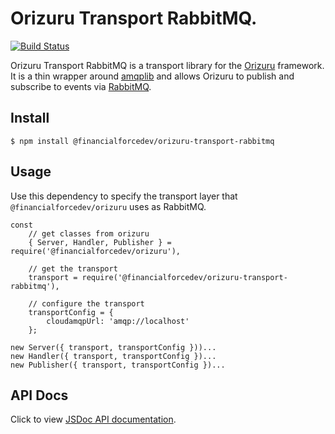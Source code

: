 # Orizuru Transport RabbitMQ.

[![Build Status](https://travis-ci.org/financialforcedev/orizuru-transport-rabbitmq.svg?branch=master)](https://travis-ci.org/financialforcedev/orizuru-transport-rabbitmq)

Orizuru Transport RabbitMQ is a transport library for the [Orizuru](https://www.npmjs.com/package/@financialforcedev/orizuru) framework.
It is a thin wrapper around [amqplib](https://www.npmjs.com/package/amqplib) and allows Orizuru to publish and subscribe to events via [RabbitMQ](http://www.rabbitmq.com/).

## Install

```
$ npm install @financialforcedev/orizuru-transport-rabbitmq
```

## Usage

Use this dependency to specify the transport layer that ```@financialforcedev/orizuru``` uses as RabbitMQ.

	const
		// get classes from orizuru
		{ Server, Handler, Publisher } = require('@financialforcedev/orizuru'),

		// get the transport
		transport = require('@financialforcedev/orizuru-transport-rabbitmq'),

		// configure the transport
		transportConfig = {
			cloudamqpUrl: 'amqp://localhost'
		};

	new Server({ transport, transportConfig }))...
	new Handler({ transport, transportConfig })...
	new Publisher({ transport, transportConfig })...


## API Docs

Click to view [JSDoc API documentation](http://htmlpreview.github.io/?https://github.com/financialforcedev/orizuru-transport-rabbitmq/blob/master/doc/index.html).